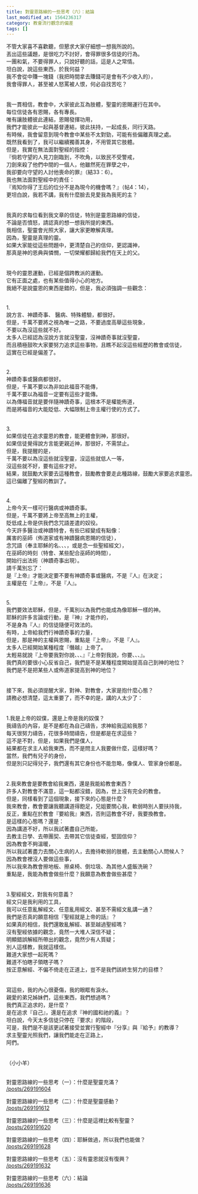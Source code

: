 ```yaml
---
title: 對靈恩路線的一些思考（六）：結論
last_modified_at: 1564236317
category: 教會流行觀念的偏差
tags: []
---
```


<div>不管大家喜不喜歡聽，但懇求大家仔細想一想我所說的。</div>

<div>丟出這些議題，是很吃力不討好，會得罪很多信徒的行為。</div>

<div>一團和氣，不要得罪人，只說好聽的話，這是人之常情。</div>

<div>坦白說，說這些東西，於我何益？</div>

<div>我不會從中賺一塊錢（我把時間拿去賺錢可是會有不少收入的），</div>

<div>我會得罪人，甚至被人怒罵被人恨，何必自找苦吃？</div>

<div>&nbsp;</div>

<div>&nbsp;</div>

<div>我一貫相信，教會中，大家彼此互為肢體，聖靈的恩賜運行在其中。</div>

<div>每位信徒各有恩賜，各有專長。</div>

<div>唯有讓肢體彼此連結，恩賜發揮功用，</div>

<div>我們才能彼此一起與基督連結，彼此扶持，一起成長，同行天路。</div>

<div>有時候，我會留意到現今教會中某些不太對勁，可能有些偏離真理之處。</div>

<div>既然我看到了，我可以繼續獨善其身，不用管其它肢體。</div>

<div>但是，我實在無法面對聖經的指控：</div>

<div>『倘若守望的人見刀劍臨到，不吹角，以致民不受警戒，</div>

<div>刀劍來殺了他們中間的一個人，他雖然死在罪孽之中，</div>

<div>我卻要向守望的人討他喪命的罪』（結33：6）。</div>

<div>我也無法面對聖經中的責任：</div>

<div>『焉知你得了王后的位分不是為現今的機會嗎？』（帖4：14），</div>

<div>更坦白說，我若不講，我有什麼臉去見愛我為我死的主？</div>

<div>&nbsp;</div>

<div>&nbsp;</div>

<div>我真的求每位看到我文章的信徒，特別是靈恩路線的信徒，</div>

<div>不論是否憤怒，請認真的想一想我所提的東西。</div>

<div>我相信，聖靈會光照大家，讓大家更瞭解真理。</div>

<div>因為，聖靈是真理的靈。</div>

<div>如果大家能從這些問題中，更清楚自己的信仰，更認識神，</div>

<div>那真是神的恩典與憐憫，一切榮耀都歸給我們在天上的父。</div>

<div>&nbsp;</div>

<div>&nbsp;</div>

<div>現今的靈恩運動，已經是個跨教派的運動。</div>

<div>它有正面之處，也有某些值得小心的地方。</div>

<div>我絕不是說靈恩的東西是錯的，但是，我必須強調一些觀念：</div>

<div>&nbsp;</div>

<div>&nbsp;</div>

<div>1.<span style="white-space:pre"> </span></div>

<div>說方言、神蹟奇事、 醫病、特殊體驗，都很好。</div>

<div>但是，千萬不要將之視為唯一之路，不要過度高舉這些現象，</div>

<div>不要以為沒這些就不好。</div>

<div>太多人已經認為沒說方言就沒聖靈，沒神蹟奇事就沒聖靈，</div>

<div>而且積極鼓吹大家要努力追求這些事物，且瞧不起沒這些經歷的教會或信徒，</div>

<div>這實在已經是偏差了。</div>

<div>&nbsp;</div>

<div>&nbsp;</div>

<div>2.<span style="white-space:pre"> </span></div>

<div>神蹟奇事或醫病都很好。</div>

<div>但是，千萬不要以為非如此福音不能傳，</div>

<div>千萬不要以為福音一定要有這些才能傳。</div>

<div>以為傳福音就是要伴隨神蹟奇事，這根本不是權能佈道，</div>

<div>而是將福音的大能貶低、大幅限制上帝主權行使的方式了。</div>

<div>&nbsp;</div>

<div>&nbsp;</div>

<div>3.<span style="white-space:pre"> </span></div>

<div>如果信徒在追求靈恩的教會，能更體會到神，那很好。</div>

<div>如果信徒覺得說方言能更親近神，那很好，不需禁止。</div>

<div>但是，我提醒的是，</div>

<div>千萬不要以為沒這些就沒聖靈，沒這些就低人一等，</div>

<div>沒這些就不好，要有這些才好。</div>

<div>結果，就鼓勵大家要去這種教會，鼓勵教會要走此種路線，鼓勵大家要追求靈恩。</div>

<div>這已偏離了聖經的教訓了。</div>

<div>&nbsp;</div>

<div>&nbsp;</div>

<div>4.<span style="white-space:pre"> </span></div>

<div>上帝今天一樣可行醫病或神蹟奇事。</div>

<div>但是，千萬不要將上帝至高無上的主權，</div>

<div>貶低成上帝是供我們念咒語差遣的奴役。</div>

<div>今天許多醫治或神蹟特會，有些已經變成有點像：</div>

<div>厲害的巫師（佈道家或有神蹟醫病恩賜的信徒），</div>

<div>念咒語（奉主耶穌的名、、、，或是念一些聖經經文），</div>

<div>在巫師的時刻（特會、某些配合巫師的時間），</div>

<div>開始行出法術（神蹟奇事出現）。</div>

<div>請千萬別忘了：</div>

<div>是『上帝』才能決定要不要有神蹟奇事或醫病，不是『人』在決定；</div>

<div>主權是在『上帝』，不是『人』。</div>

<div>&nbsp;</div>

<div>&nbsp;</div>

<div>5.<span style="white-space:pre"> </span></div>

<div>我們要效法耶穌，但是，千萬別以為我們也能成為像耶穌一樣的神。</div>

<div>耶穌的許多言論或行動，是『神』才能作的，</div>

<div>不是身為『人』的信徒隨便可效法的。</div>

<div>有時，上帝給我們行神蹟奇事的力量，</div>

<div>但是，那是神的主權與恩賜，重點是『上帝』，不是『人』。</div>

<div>太多人已經開始某種程度『僭越』上帝了。</div>

<div>太輕易就說『上帝要我對你說、、、』『上帝對我說，你要、、、』。</div>

<div>我們真的要很小心反省自己，我們是不是某種程度開始提高自己到神的地位？</div>

<div>我們是不是把某些人或佈道家提高到神的地位？</div>

<div>&nbsp;</div>

<div>&nbsp;</div>

<div>接下來，我必須提醒大家，對神、對教會，大家是抱什麼心態？</div>

<div>請務必想清楚，這太重要了，而不幸的是，講的人太少了：</div>

<div>&nbsp;</div>

<div>&nbsp;</div>

<div>1.我是上帝的奴僕，還是上帝是我的奴僕？</div>

<div>我禱告的內容，是不是都在為自己禱告，求神給我這給我那？</div>

<div>每天很努力禱告，花很多時間禱告，但是都是在求這些？</div>

<div>這不是不對，但是，如果我們是僕人，</div>

<div>結果都在求主人給我東西，而不是問主人我要做什麼，這樣好嗎？</div>

<div>當然，我們有兒子的身份，</div>

<div>但是別只記得兒子，我們還有其它身份也不能忽略，像僕人、管家身份都是。</div>

<div>&nbsp;</div>

<div>&nbsp;</div>

<div>2.我來教會是要教會給我東西，還是我能給教會東西？</div>

<div>許多人對教會不滿意，這一點都沒錯，因為，世上沒有完全的教會。</div>

<div>但是，同樣看到了這個現象，接下來的心態是什麼？</div>

<div>我來教會，教會要讓我聽講道得飽足，兄姐要關心我，軟弱時別人要扶持我，</div>

<div>反正，重點在於教會『要給我』東西，否則這教會不好，我要換教會。</div>

<div>是這樣的心態嗎？還是：</div>

<div>因為講道不好，所以我試著盡自己所能，</div>

<div>去教主日學、去帶團契、去帶其它信徒查經，堅固信仰？</div>

<div>因為教會不夠溫暖，</div>

<div>所以我試著盡力去關心生病的人，去擔待軟弱的肢體，去主動關心人問候人？</div>

<div>因為教會裡沒人要做這些事，</div>

<div>所以我來為教會擦地板、擦桌椅、倒垃圾、為其他人盛飯洗碗？</div>

<div>重點是，我能為教會做些什麼？我願意為教會做些甚麼？</div>

<div>&nbsp;</div>

<div>&nbsp;</div>

<div>3.聖經經文，對我有何意義？</div>

<div>經文只是我利用的工具，</div>

<div>我可以任意亂解經文、任意亂用經文、甚至不需經文亂講一通？</div>

<div>我們是否真的願意相信『聖經就是上帝的話』？</div>

<div>如果真的相信，我們還敢亂解經、甚至越過聖經嗎？</div>

<div>沒有聖經依據的觀念，竟然一大堆人深信不疑；</div>

<div>明顯錯誤解經所帶出的觀念，竟然少有人質疑；</div>

<div>別人這樣教，我就這樣信。</div>

<div>難道大家想一起死嗎？</div>

<div>難道不怕瞎子領瞎子嗎？</div>

<div>按正意解經、不偏不倚走在正道上，豈不是我們該終生努力的目標？</div>

<div>&nbsp;</div>

<div>&nbsp;</div>

<div>寫這些，我的內心很憂傷，我的眼眶有淚水。</div>

<div>親愛的弟兄姊妹們，這些東西，我們想過嗎？</div>

<div>我們真正追求的，是什麼？</div>

<div>是在追求『自己』，還是在追求『神的國和祂的義』？</div>

<div>坦白說，今天太多信徒只停在『要求』的階段，</div>

<div>可是，我們是不是該更試著接受並實行聖經中『分享』與『給予』的教導？</div>

<div>求主聖靈光照我們，讓我們能走在正路上，</div>

<div>阿們。</div>

<div>&nbsp;</div>

<div>&nbsp;</div>

<div>（小小羊）</div>

<div>&nbsp;</div>

<div>
<p>對靈恩路線的一些思考（一）：什麼是聖靈充滿？<br>
<a href="/posts/269191604" target="_blank">/posts/269191604</a></p>

<p>對靈恩路線的一些思考（二）：什麼是聖靈感動？<br>
<a href="/posts/269191612" target="_blank">/posts/269191612</a></p>

<p>對靈恩路線的一些思考（三）：什麼是這裡比較有聖靈？<br>
<a href="/posts/269191620" target="_blank">/posts/269191620</a></p>

<p>對靈恩路線的一些思考（四）：耶穌做過，所以我們也能做？<br>
<a href="/posts/269191628" target="_blank">/posts/269191628</a></p>

<p>對靈恩路線的一些思考（五）：沒有靈恩就沒有復興？<br>
<a href="/posts/269191632" target="_blank">/posts/269191632</a></p>

<p>對靈恩路線的一些思考（六）：結論<br>
<a href="/posts/269191636" target="_blank">/posts/269191636</a></p>
</div>

